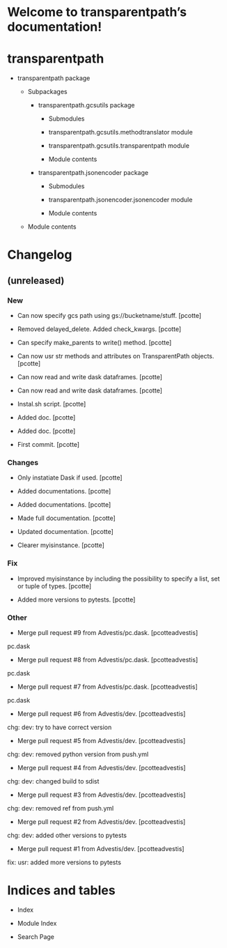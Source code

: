 <!-- transparentpath documentation master file, created by
sphinx-quickstart on Thu Oct 7 17:55:25 2020.
You can adapt this file completely to your liking, but it should at least
contain the root `toctree` directive. -->
# Welcome to transparentpath’s documentation!

# transparentpath


* transparentpath package


    * Subpackages


        * transparentpath.gcsutils package


            * Submodules


            * transparentpath.gcsutils.methodtranslator module


            * transparentpath.gcsutils.transparentpath module


            * Module contents


        * transparentpath.jsonencoder package


            * Submodules


            * transparentpath.jsonencoder.jsonencoder module


            * Module contents


    * Module contents


# Changelog

## (unreleased)

### New


* Can now specify gcs path using gs://bucketname/stuff. [pcotte]


* Removed delayed_delete. Added check_kwargs. [pcotte]


* Can specify make_parents to write() method. [pcotte]


* Can now usr str methods and attributes on TransparentPath objects.
[pcotte]


* Can now read and write dask dataframes. [pcotte]


* Can now read and write dask dataframes. [pcotte]


* Instal.sh script. [pcotte]


* Added doc. [pcotte]


* Added doc. [pcotte]


* First commit. [pcotte]

### Changes


* Only instatiate Dask if used. [pcotte]


* Added documentations. [pcotte]


* Added documentations. [pcotte]


* Made full documentation. [pcotte]


* Updated documentation. [pcotte]


* Clearer myisinstance. [pcotte]

### Fix


* Improved myisinstance by including the possibility to specify a list,
set or tuple of types. [pcotte]


* Added more versions to pytests. [pcotte]

### Other


* Merge pull request #9 from Advestis/pc.dask. [pcotteadvestis]

pc.dask


* Merge pull request #8 from Advestis/pc.dask. [pcotteadvestis]

pc.dask


* Merge pull request #7 from Advestis/pc.dask. [pcotteadvestis]

pc.dask


* Merge pull request #6 from Advestis/dev. [pcotteadvestis]

chg: dev: try to have correct version


* Merge pull request #5 from Advestis/dev. [pcotteadvestis]

chg: dev: removed python version from push.yml


* Merge pull request #4 from Advestis/dev. [pcotteadvestis]

chg: dev: changed build to sdist


* Merge pull request #3 from Advestis/dev. [pcotteadvestis]

chg: dev: removed ref from push.yml


* Merge pull request #2 from Advestis/dev. [pcotteadvestis]

chg: dev: added other versions to pytests


* Merge pull request #1 from Advestis/dev. [pcotteadvestis]

fix: usr: added more versions to pytests

# Indices and tables


* Index


* Module Index


* Search Page
